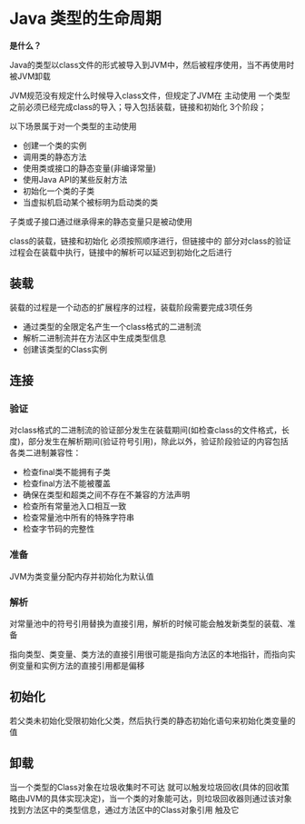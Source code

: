 # Java 类型的生命周期

**是什么？** 

Java的类型以class文件的形式被导入到JVM中，然后被程序使用，当不再使用时被JVM卸载

JVM规范没有规定什么时候导入class文件，但规定了JVM在 主动使用 一个类型之前必须已经完成class的导入；导入包括装载，链接和初始化 3个阶段；

以下场景属于对一个类型的主动使用

* 创建一个类的实例
* 调用类的静态方法
* 使用类或接口的静态变量(非编译常量)
* 使用Java API的某些反射方法
* 初始化一个类的子类
* 当虚拟机启动某个被标明为启动类的类

子类或子接口通过继承得来的静态变量只是被动使用

class的装载，链接和初始化 必须按照顺序进行，但链接中的 部分对class的验证过程会在装载中执行，链接中的解析可以延迟到初始化之后进行

## 装载

装载的过程是一个动态的扩展程序的过程，装载阶段需要完成3项任务

* 通过类型的全限定名产生一个class格式的二进制流
* 解析二进制流并在方法区中生成类型信息
* 创建该类型的Class实例

## 连接

### 验证

对class格式的二进制流的验证部分发生在装载期间(如检查class的文件格式，长度)，部分发生在解析期间(验证符号引用)，除此以外，验证阶段验证的内容包括各类二进制兼容性：

* 检查final类不能拥有子类
* 检查final方法不能被覆盖
* 确保在类型和超类之间不存在不兼容的方法声明
* 检查所有常量池入口相互一致
* 检查常量池中所有的特殊字符串
* 检查字节码的完整性

### 准备

JVM为类变量分配内存并初始化为默认值

### 解析

对常量池中的符号引用替换为直接引用，解析的时候可能会触发新类型的装载、准备

指向类型、类变量、类方法的直接引用很可能是指向方法区的本地指针，而指向实例变量和实例方法的直接引用都是偏移

## 初始化

若父类未初始化受限初始化父类，然后执行类的静态初始化语句来初始化类变量的值

## 卸载

当一个类型的Class对象在垃圾收集时不可达 就可以触发垃圾回收(具体的回收策略由JVM的具体实现决定)，当一个类的对象能可达，则垃圾回收器则通过该对象找到方法区中的类型信息，通过方法区中的Class对象引用 触及它
